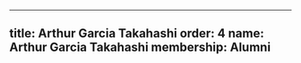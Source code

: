 ---
  title: Arthur Garcia Takahashi
  order: 4
  name: Arthur Garcia Takahashi
  membership: Alumni
  ---
  
